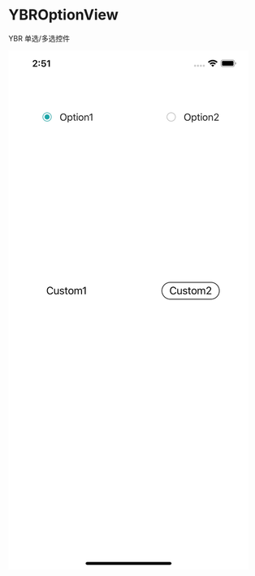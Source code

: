 # YBROptionView
YBR 单选/多选控件
<!--<p align="center">-->
<!--<img src="SDWebImage_logo.png" title="SDWebImage logo" float=left>-->
<!--</p>-->
<!---->
![YBROptionViewExample](Docs/demo.jpg)
